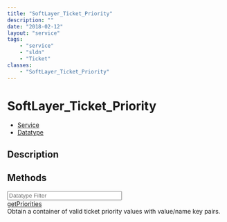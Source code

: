 ```yaml
---
title: "SoftLayer_Ticket_Priority"
description: ""
date: "2018-02-12"
layout: "service"
tags:
    - "service"
    - "sldn"
    - "Ticket"
classes:
    - "SoftLayer_Ticket_Priority"
---
```

# SoftLayer_Ticket_Priority
<div id='service-datatype'>
    <ul id='sldn-reference-tabs'>
    <li id='service'> <a href='/reference/services/SoftLayer_Ticket_Priority' >Service</a></li>    <li id='datatype'> <a href='/reference/datatypes/SoftLayer_Ticket_Priority' >Datatype</a></li>
    </ul>
</div>

## Description

        
        
<div id="properties" class="content">
    <h2>Methods</h2>
    <div class="view-filters">
        <div class="clearfix">
            <div class="search-input-box">
                <input placeholder="Datatype Filter" onkeyup="titleSearch(inputId='edit-combine', divId='method-div', elementClass='method-row')" 
                    type="text" id="edit-combine" value="" size="30" maxlength="128" class="form-text">
            </div>
        </div>
    </div>
    <div id="method-div">
            <div class="method-row">
                        <span class='view-field-title'><a href='/reference/services/SoftLayer_Ticket_Priority/getPriorities'> getPriorities</a> </span>
            <div class='views-field-body'>Obtain a container of valid ticket priority values with value/name key pairs.</div>
        </div>
        </div>
</div>

